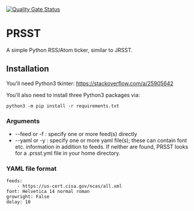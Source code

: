 [![Quality Gate Status](https://sonarcloud.io/api/project_badges/measure?project=drsjb80_PRSST&metric=alert_status)](https://sonarcloud.io/dashboard?id=drsjb80_PRSST)

# PRSST
A simple Python RSS/Atom ticker, similar to JRSST.

## Installation
You'll need Python3 tkinter: https://stackoverflow.com/a/25905642

You'll also need to install three Python3 packages via:

    python3 -m pip install -r requirements.txt

### Arguments
- --feed or -f : specify one or more feed(s) directly
- --yaml or -y : specify one or more yaml file(s); these can contain font etc. information in addition to feeds.
If neither are found, PRSST looks for a .prsst.yml file in your home directory.

### YAML file format
```
feeds:
    - https://us-cert.cisa.gov/ncas/all.xml
font: Helvetica 14 normal roman
growright: False
delay: 10
```
